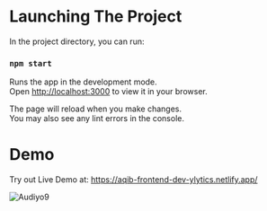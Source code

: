 # Launching The Project

In the project directory, you can run:

### `npm start`

Runs the app in the development mode.\
Open [http://localhost:3000](http://localhost:3000) to view it in your browser.

The page will reload when you make changes.\
You may also see any lint errors in the console.

# Demo

Try out Live Demo at: https://aqib-frontend-dev-ylytics.netlify.app/

![Audiyo9](https://user-images.githubusercontent.com/37264147/197509315-96cdf890-90d1-4db0-96d0-5bbaae8814a3.gif)
